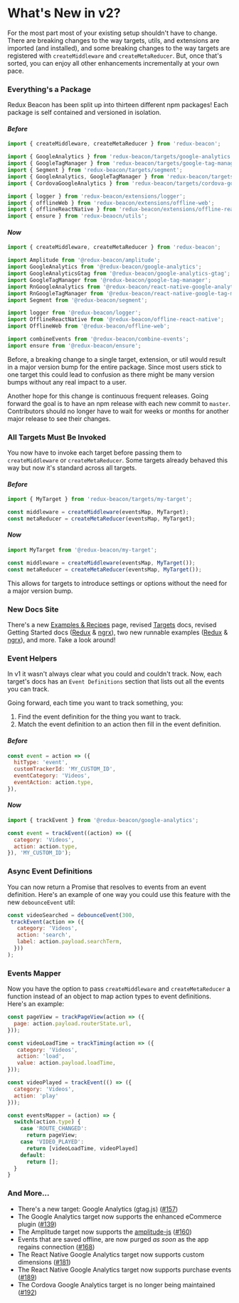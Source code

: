 # What's New in v2?

For the most part most of your existing setup shouldn't have to change. There
are breaking changes to the way targets, utils, and extensions are imported (and
installed), and some breaking changes to the way targets are registered with
`createMiddleware` and `createMetaReducer`. But, once that's sorted, you can
enjoy all other enhancements incrementally at your own pace.

### Everything's a Package

Redux Beacon has been split up into thirteen different npm packages! Each
package is self contained and versioned in isolation.

#### _Before_

```js
import { createMiddleware, createMetaReducer } from 'redux-beacon';

import { GoogleAnalytics } from 'redux-beacon/targets/google-analytics';
import { GoogleTagManager } from 'redux-beacon/targets/google-tag-manager';
import { Segment } from 'redux-beacon/targets/segment';
import { GoogleAnalytics, GoogleTagManager } from 'redux-beacon/targets/react-native';
import { CordovaGoogleAnalytics } from 'redux-beacon/targets/cordova-google-analytics';

import { logger } from 'redux-beacon/extensions/logger';
import { offlineWeb } from 'redux-beacon/extensions/offline-web';
import { offlineReactNative } from 'redux-beacon/extensions/offline-react-native';
import { ensure } from 'redux-beaocn/utils';
```

#### _Now_

```js
import { createMiddleware, createMetaReducer } from 'redux-beacon';

import Amplitude from '@redux-beacon/amplitude';
import GoogleAnalytics from '@redux-beacon/google-analytics';
import GoogleAnalyticsGtag from '@redux-beacon/google-analytics-gtag';
import GoogleTagManager from '@redux-beacon/google-tag-manager';
import RnGoogleAnalytics from '@redux-beacon/react-native-google-analytics';
import RnGoogleTagManager from '@redux-beacon/react-native-google-tag-manager';
import Segment from '@redux-beacon/segment';

import logger from '@redux-beacon/logger';
import OfflineReactNative from '@redux-beacon/offline-react-native';
import OfflineWeb from '@redux-beacon/offline-web';

import combineEvents from '@redux-beacon/combine-events';
import ensure from '@redux-beacon/ensure';
```

Before, a breaking change to a single target, extension, or util would result in
a major version bump for the entire package. Since most users stick to one
target this could lead to confusion as there might be many version bumps without
any real impact to a user.

Another hope for this change is continuous frequent releases. Going forward the
goal is to have an npm release with each new commit to `master`. Contributors
should no longer have to wait for weeks or months for another major release to
see their changes.

### All Targets Must Be Invoked

You now have to invoke each target before passing them to `createMiddleware` or
`createMetaReducer`. Some targets already behaved this way but now it's standard
across all targets.

#### _Before_

```js
import { MyTarget } from 'redux-beacon/targets/my-target';

const middleware = createMiddleware(eventsMap, MyTarget);
const metaReducer = createMetaReducer(eventsMap, MyTarget);
```

#### _Now_

```js
import MyTarget from '@redux-beacon/my-target';

const middleware = createMiddleware(eventsMap, MyTarget());
const metaReducer = createMetaReducer(eventsMap, MyTarget());
```

This allows for targets to introduce settings or options without the need for a
major version bump.

### New Docs Site

There's a new [Examples & Recipes](https://rangle.gitbook.io/redux-beacon/examples-and-recipes) page,
revised [Targets](https://rangle.gitbook.io/redux-beacon/targets) docs, revised Getting Started docs ([Redux](https://rangle.gitbook.io/redux-beacon/getting-started-redux) &
[ngrx](https://rangle.gitbook.io/redux-beacon/getting-started-ngrx)), two new
runnable examples
([Redux](https://codesandbox.io/s/4xkkp8n419) &
[ngrx](https://github.com/rangle/redux-beacon/tree/master/examples/ngrx-store)),
and more. Take a look around!

### Event Helpers

In v1 it wasn't always clear what you could and couldn't track. Now, each
target's docs has an `Event Definitions` section that lists out all the events
you can track.

Going forward, each time you want to track something, you:

  1. Find the event definition for the thing you want to track.
  2. Match the event definition to an action then fill in the event
     definition.

#### _Before_
```js
const event = action => ({
  hitType: 'event',
  customTrackerId: 'MY_CUSTOM_ID',
  eventCategory: 'Videos',
  eventAction: action.type,
}),
```
#### _Now_

```js
import { trackEvent } from '@redux-beacon/google-analytics';

const event = trackEvent((action) => ({
  category: 'Videos',
  action: action.type,
}), 'MY_CUSTOM_ID');
```

### Async Event Definitions

You can now return a Promise that resolves to events from an event
definition. Here's an example of one way you could use this feature with the new
`debounceEvent` util:

```js
const videoSearched = debounceEvent(300,
 trackEvent(action => ({
   category: 'Videos',
   action: 'search',
   label: action.payload.searchTerm,
  }))
);
```

### Events Mapper

Now you have the option to pass `createMiddleware` and `createMetaReducer` a
function instead of an object to map action types to event
definitions. Here's an example:

```js
const pageView = trackPageView(action => ({
  page: action.payload.routerState.url,
}));

const videoLoadTime = trackTiming(action => ({
   category: 'Videos',
   action: 'load',
   value: action.payload.loadTime,
}));

const videoPlayed = trackEvent(() => ({
  category: 'Videos',
  action: 'play'
}));

const eventsMapper = (action) => {
  switch(action.type) {
    case 'ROUTE_CHANGED':
      return pageView;
    case 'VIDEO_PLAYED':
      return [videoLoadTime, videoPlayed]
    default:
      return [];
  }
}
```

### And More...

 - There's a new target: Google Analytics (gtag.js) ([#157](https://github.com/rangle/redux-beacon/pull/157))
 - The Google Analytics target now supports the enhanced eCommerce plugin ([#139](https://github.com/rangle/redux-beacon/pull/139))
 - The Amplitude target now supports the [amplitude-js](https://www.npmjs.com/package/amplitude-js) ([#160](https://github.com/rangle/redux-beacon/pull/160))
 - Events that are saved offline, are now purged _as soon_ as the app regains connection ([#168](https://github.com/rangle/redux-beacon/pull/168))
 - The React Native Google Analytics target now supports custom dimensions ([#181](https://github.com/rangle/redux-beacon/pull/181))
 - The React Native Google Analytics target now supports purchase events ([#189](https://github.com/rangle/redux-beacon/pull/189))
 - The Cordova Google Analytics target is no longer being maintained ([#192](https://github.com/rangle/redux-beacon/pull/192))
